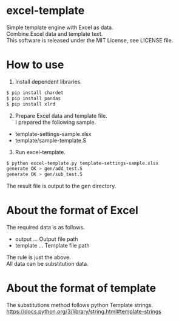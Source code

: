 # excel-template
Simple template engine with Excel as data.  
Combine Excel data and template text.  
This software is released under the MIT License, see LICENSE file.

# How to use

1. Install dependent libraries.  
```sh
$ pip install chardet
$ pip install pandas
$ pip install xlrd
```

2. Prepare Excel data and template file.  
I prepared the following sample.
  - template-settings-sample.xlsx  
  - template/sample-template.S


3. Run excel-template.  
```sh
$ python excel-template.py template-settings-sample.xlsx
generate OK > gen/add_test.S
generate OK > gen/sub_test.S
```
The result file is output to the gen directory.

# About the format of Excel
The required data is as follows.
- output ... Output file path  
- template ... Template file path  

The rule is just the above.  
All data can be substitution data.

# About the format of template
The substitutions method follows python Template strings.  
https://docs.python.org/3/library/string.html#template-strings
